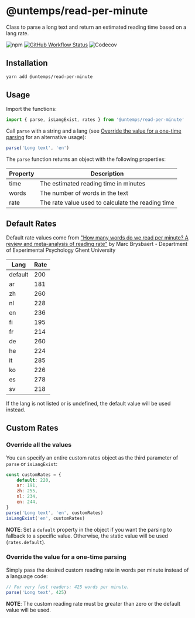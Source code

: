 # @untemps/read-per-minute

Class to parse a long text and return an estimated reading time based on a lang rate.

![npm](https://img.shields.io/npm/v/@untemps/read-per-minute?style=for-the-badge)
[![GitHub Workflow Status](https://img.shields.io/github/actions/workflow/status/untemps/read-per-minute/index.yml?style=for-the-badge)](https://github.com/untemps/read-per-minute/actions)
![Codecov](https://img.shields.io/codecov/c/github/untemps/read-per-minute?style=for-the-badge)

## Installation

```bash
yarn add @untemps/read-per-minute
```

## Usage

Import the functions:

```javascript
import { parse, isLangExist, rates } from '@untemps/read-per-minute'
```

Call `parse` with a string and a lang (see [Override the value for a one-time parsing](#override-the-value-for-a-one-time-parsing) for an alternative usage):

```javascript
parse('Long text', 'en')
```

The `parse` function returns an object with the following properties:

| Property | Description
| -------- | ------------------------------------------------- |
| time     | The estimated reading time in minutes             |
| words    | The number of words in the text                   |
| rate     | The rate value used to calculate the reading time |

## Default Rates

Default rate values come from ["How many words do we read per minute? A review and meta-analysis of reading rate"](https://osf.io/4nv9f/) by Marc Brysbaert - Department of Experimental Psychology Ghent University

| Lang    | Rate |
| ------- | ---- |
| default | 200  |
| ar      | 181  |
| zh      | 260  |
| nl      | 228  |
| en      | 236  |
| fi      | 195  |
| fr      | 214  |
| de      | 260  |
| he      | 224  |
| it      | 285  |
| ko      | 226  |
| es      | 278  |
| sv      | 218  |

If the lang is not listed or is undefined, the default value will be used instead.

## Custom Rates

### Override all the values

You can specify an entire custom rates object as the third parameter of `parse` or `isLangExist`:

```javascript
const customRates = {
	default: 220,
	ar: 191,
	zh: 255,
	nl: 234,
	en: 244,
}
parse('Long text', 'en', customRates)
isLangExist('en', customRates)
```

**NOTE**: Set a `default` property in the object if you want the parsing to fallback to a specific value.
Otherwise, the static value will be used (`rates.default`).

### Override the value for a one-time parsing

Simply pass the desired custom reading rate in words per minute instead of a language code:

```javascript
// For very fast readers: 425 words per minute.
parse('Long text', 425)
```

**NOTE**: The custom reading rate must be greater than zero or the default value will be used.
